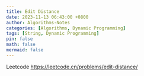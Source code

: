 ```yaml
---
title: Edit Distance
date: 2023-11-13 06:43:00 +0800
author: Algorithms-Notes
categories: [Algorithms, Dynamic Programming]
tags: [String, Dynamic Programming]
pin: false
math: false
mermaid: false
---
```


Leetcode <https://leetcode.cn/problems/edit-distance/>


